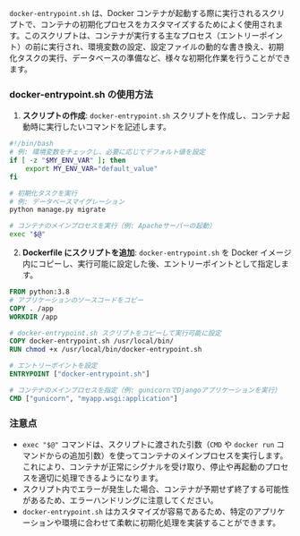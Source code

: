 `docker-entrypoint.sh` は、Docker コンテナが起動する際に実行されるスクリプトで、コンテナの初期化プロセスをカスタマイズするためによく使用されます。このスクリプトは、コンテナが実行する主なプロセス（エントリーポイント）の前に実行され、環境変数の設定、設定ファイルの動的な書き換え、初期化タスクの実行、データベースの準備など、様々な初期化作業を行うことができます。

### docker-entrypoint.sh の使用方法

1. **スクリプトの作成**: `docker-entrypoint.sh` スクリプトを作成し、コンテナ起動時に実行したいコマンドを記述します。

```bash
#!/bin/bash
# 例: 環境変数をチェックし、必要に応じてデフォルト値を設定
if [ -z "$MY_ENV_VAR" ]; then
    export MY_ENV_VAR="default_value"
fi

# 初期化タスクを実行
# 例: データベースマイグレーション
python manage.py migrate

# コンテナのメインプロセスを実行（例: Apacheサーバーの起動）
exec "$@"
```

2. **Dockerfile にスクリプトを追加**: `docker-entrypoint.sh` を Docker イメージ内にコピーし、実行可能に設定した後、エントリーポイントとして指定します。

```Dockerfile
FROM python:3.8
# アプリケーションのソースコードをコピー
COPY . /app
WORKDIR /app

# docker-entrypoint.sh スクリプトをコピーして実行可能に設定
COPY docker-entrypoint.sh /usr/local/bin/
RUN chmod +x /usr/local/bin/docker-entrypoint.sh

# エントリーポイントを設定
ENTRYPOINT ["docker-entrypoint.sh"]

# コンテナのメインプロセスを指定（例: gunicornでDjangoアプリケーションを実行）
CMD ["gunicorn", "myapp.wsgi:application"]
```

### 注意点

- `exec "$@"` コマンドは、スクリプトに渡された引数（`CMD` や `docker run` コマンドからの追加引数）を使ってコンテナのメインプロセスを実行します。これにより、コンテナが正常にシグナルを受け取り、停止や再起動のプロセスを適切に処理できるようになります。
- スクリプト内でエラーが発生した場合、コンテナが予期せず終了する可能性があるため、エラーハンドリングに注意してください。
- `docker-entrypoint.sh` はカスタマイズが容易であるため、特定のアプリケーションや環境に合わせて柔軟に初期化処理を実装することができます。
